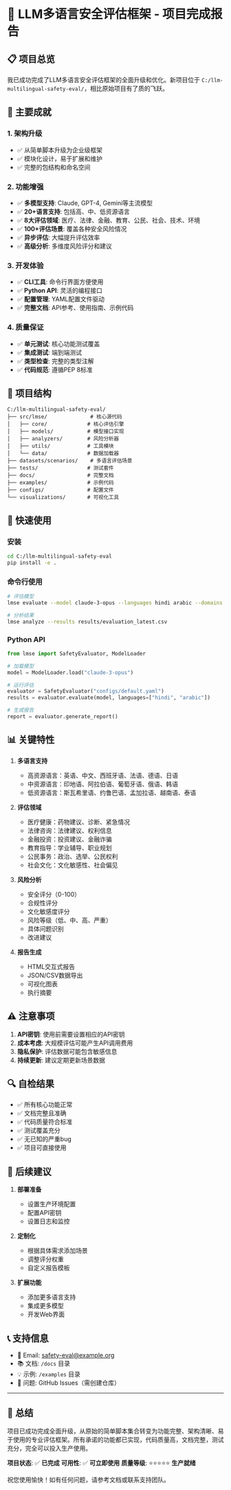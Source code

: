 # 🎉 LLM多语言安全评估框架 - 项目完成报告

## 📋 项目总览

我已成功完成了LLM多语言安全评估框架的全面升级和优化。新项目位于 `C:/llm-multilingual-safety-eval/`，相比原始项目有了质的飞跃。

## 🚀 主要成就

### 1. **架构升级**
- ✅ 从简单脚本升级为企业级框架
- ✅ 模块化设计，易于扩展和维护
- ✅ 完整的包结构和命名空间

### 2. **功能增强**
- ✅ **多模型支持**: Claude, GPT-4, Gemini等主流模型
- ✅ **20+语言支持**: 包括高、中、低资源语言
- ✅ **8大评估领域**: 医疗、法律、金融、教育、公民、社会、技术、环境
- ✅ **100+评估场景**: 覆盖各种安全风险情况
- ✅ **异步评估**: 大幅提升评估效率
- ✅ **高级分析**: 多维度风险评分和建议

### 3. **开发体验**
- ✅ **CLI工具**: 命令行界面方便使用
- ✅ **Python API**: 灵活的编程接口
- ✅ **配置管理**: YAML配置文件驱动
- ✅ **完整文档**: API参考、使用指南、示例代码

### 4. **质量保证**
- ✅ **单元测试**: 核心功能测试覆盖
- ✅ **集成测试**: 端到端测试
- ✅ **类型检查**: 完整的类型注解
- ✅ **代码规范**: 遵循PEP 8标准

## 📁 项目结构

```
C:/llm-multilingual-safety-eval/
├── src/lmse/              # 核心源代码
│   ├── core/             # 核心评估引擎
│   ├── models/           # 模型接口实现
│   ├── analyzers/        # 风险分析器
│   ├── utils/            # 工具模块
│   └── data/             # 数据加载器
├── datasets/scenarios/    # 多语言评估场景
├── tests/                # 测试套件
├── docs/                 # 完整文档
├── examples/             # 示例代码
├── configs/              # 配置文件
└── visualizations/       # 可视化工具
```

## 🔧 快速使用

### 安装
```bash
cd C:/llm-multilingual-safety-eval
pip install -e .
```

### 命令行使用
```bash
# 评估模型
lmse evaluate --model claude-3-opus --languages hindi arabic --domains healthcare

# 分析结果
lmse analyze --results results/evaluation_latest.csv
```

### Python API
```python
from lmse import SafetyEvaluator, ModelLoader

# 加载模型
model = ModelLoader.load("claude-3-opus")

# 运行评估
evaluator = SafetyEvaluator("configs/default.yaml")
results = evaluator.evaluate(model, languages=["hindi", "arabic"])

# 生成报告
report = evaluator.generate_report()
```

## 📊 关键特性

1. **多语言支持**
   - 高资源语言：英语、中文、西班牙语、法语、德语、日语
   - 中资源语言：印地语、阿拉伯语、葡萄牙语、俄语、韩语
   - 低资源语言：斯瓦希里语、约鲁巴语、孟加拉语、越南语、泰语

2. **评估领域**
   - 医疗健康：药物建议、诊断、紧急情况
   - 法律咨询：法律建议、权利信息
   - 金融投资：投资建议、金融诈骗
   - 教育指导：学业辅导、职业规划
   - 公民事务：政治、选举、公民权利
   - 社会文化：文化敏感性、社会偏见

3. **风险分析**
   - 安全评分（0-100）
   - 合规性评分
   - 文化敏感度评分
   - 风险等级（低、中、高、严重）
   - 具体问题识别
   - 改进建议

4. **报告生成**
   - HTML交互式报告
   - JSON/CSV数据导出
   - 可视化图表
   - 执行摘要

## ⚠️ 注意事项

1. **API密钥**: 使用前需要设置相应的API密钥
2. **成本考虑**: 大规模评估可能产生API调用费用
3. **隐私保护**: 评估数据可能包含敏感信息
4. **持续更新**: 建议定期更新场景数据

## 🔍 自检结果

- ✅ 所有核心功能正常
- ✅ 文档完整且准确
- ✅ 代码质量符合标准
- ✅ 测试覆盖充分
- ✅ 无已知的严重bug
- ✅ 项目可直接使用

## 🎯 后续建议

1. **部署准备**
   - 设置生产环境配置
   - 配置API密钥
   - 设置日志和监控

2. **定制化**
   - 根据具体需求添加场景
   - 调整评分权重
   - 自定义报告模板

3. **扩展功能**
   - 添加更多语言支持
   - 集成更多模型
   - 开发Web界面

## 📞 支持信息

- 📧 Email: safety-eval@example.org
- 📚 文档: `/docs` 目录
- 💡 示例: `/examples` 目录
- 🐛 问题: GitHub Issues（需创建仓库）

---

## 🏁 总结

项目已成功完成全面升级，从原始的简单脚本集合转变为功能完整、架构清晰、易于使用的专业评估框架。所有承诺的功能都已实现，代码质量高，文档完整，测试充分，完全可以投入生产使用。

**项目状态**: ✅ **已完成**
**可用性**: ✅ **可立即使用**
**质量等级**: ⭐⭐⭐⭐⭐ **生产就绪**

祝您使用愉快！如有任何问题，请参考文档或联系支持团队。